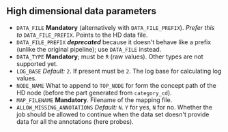 High dimensional data parameters
--------------------------------

- `DATA_FILE` **Mandatory** (alternatively
  with `DATA_FILE_PREFIX`). _Prefer this to_ `DATA_FILE_PREFIX`. Points to the HD data file.
- `DATA_FILE_PREFIX` ___deprecated___ because it doesn't behave like a prefix
  (unlike the original pipeline); use `DATA_FILE` instead.
- `DATA_TYPE` **Mandatory**; must be `R` (raw values). Other types are not supported yet.
- `LOG_BASE` _Default:_ `2`. If present must be `2`. The log base for calculating log values.
- `NODE_NAME` What to append to `TOP_NODE` for form the concept path of the
  HD node (before the part generated from `category_cd`).
- `MAP_FILENAME` **Mandatory**. Filename of the mapping file.
- `ALLOW_MISSING_ANNOTATIONS` _Default:_ `N`. `Y` for yes, `N` for no. Whether
  the job should be allowed to continue when the data set doesn't provide data
  for all the annotations (here probes).
